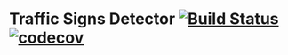 # Traffic Signs Detector [![Build Status](https://travis-ci.org/ariaaan/traffic-signs-detector.svg?branch=master)](https://travis-ci.org/ariaaan/traffic-signs-detector) [![codecov](https://codecov.io/gh/ariaaan/traffic-signs-detector/branch/master/graph/badge.svg)](https://codecov.io/gh/ariaaan/traffic-signs-detector)


